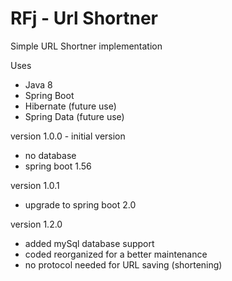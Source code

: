 # RFj - Url Shortner
Simple URL Shortner implementation

Uses
   + Java 8
   + Spring Boot
   + Hibernate (future use)
   + Spring Data (future use)


version 1.0.0 - initial version
   - no database
   - spring boot 1.56

version 1.0.1 
   - upgrade to spring boot 2.0

version 1.2.0
   - added mySql database support
   - coded reorganized for a better maintenance
   - no protocol needed for URL saving (shortening)

